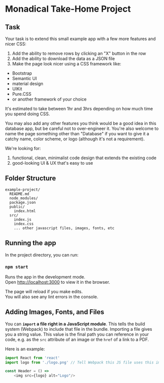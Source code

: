 # Monadical Take-Home Project

## Task

Your task is to extend this small example app with a few more features and nicer CSS:

1. Add the ability to remove rows by clicking an "X" button in the row
2. Add the ability to download the data as a JSON file
3. Make the page look nicer using a CSS framework like:
  - Bootstrap
  - Semantic UI
  - material design
  - UIKit
  - Pure.CSS
  - or another framework of your choice

It's estimated to take between 1hr and 3hrs depending on how much time you spend doing CSS.

You may also add any other features you think would be a good idea in this database app, but be careful not to over-engineer it.  You're also welcome to name the page something other than "Database" if you want to give it a catchy name, color scheme, or logo (although it's not a requirement).

We're looking for:

1. functional, clean, minimalist code design that extends the existing code
2. good-looking UI & UX that's easy to use

## Folder Structure

```
example-project/
  README.md
  node_modules/
  package.json
  public/
    index.html
  src/
    index.js
    index.css
    ... other javascript files, images, fonts, etc
```


## Running the app

In the project directory, you can run:

### `npm start`

Runs the app in the development mode.<br>
Open [http://localhost:3000](http://localhost:3000) to view it in the browser.

The page will reload if you make edits.<br>
You will also see any lint errors in the console.

## Adding Images, Fonts, and Files

You can **`import` a file right in a JavaScript module**. This tells the build system (Webpack) to include that file in the bundle. Importing a file gives you a string value. This value is the final path you can reference in your code, e.g. as the `src` attribute of an image or the `href` of a link to a PDF.

Here is an example:

```js
import React from 'react'
import logo from './logo.png' // Tell Webpack this JS file uses this image

const Header = () =>
    <img src={logo} alt="Logo"/>
```
